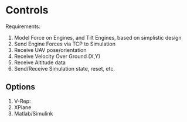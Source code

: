 # Controls #
Requirements:
  1. Model Force on Engines, and Tilt Engines, based on simplistic design
  1. Send Engine Forces via TCP to Simulation
  1. Receive UAV pose/orientation
  1. Receive Velocity Over Ground (X,Y)
  1. Receive Altitude data
  1. Send/Receive Simulation state, reset, etc.
## Options ##
  1. V-Rep:
  1. XPlane
  1. Matlab/Simulink